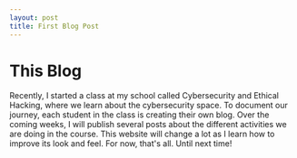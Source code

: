 ```yaml
---
layout: post
title: First Blog Post
---
```


# This Blog

Recently, I started a class at my school called Cybersecurity and Ethical Hacking, where we learn about the cybersecurity space. To document our journey, each student in the class is creating their own blog. Over the coming weeks, I will publish several posts about the different activities we are doing in the course. This website will change a lot as I learn how to improve its look and feel. For now, that's all. Until next time!
